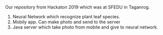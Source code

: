 Our repository from Hackaton 2019 which was at SFEDU in Taganrog.

1) Neural Network which recognize plant leaf species.
2) Mobily app. Can make photo and send to the server
3) Java server which take photo from mobile and give to neural network.
